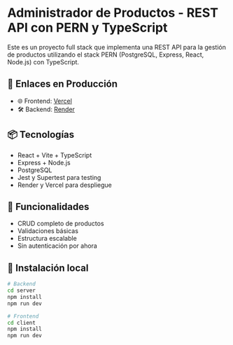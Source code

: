 # Administrador de Productos - REST API con PERN y TypeScript

Este es un proyecto full stack que implementa una REST API para la gestión de productos utilizando el stack PERN (PostgreSQL, Express, React, Node.js) con TypeScript.

## 🚀 Enlaces en Producción

- 🌐 Frontend: [Vercel](https://rest-apis-typescript-frontend-sable.vercel.app)
- 🛠️ Backend: [Render](https://rest-apis-typescript-backend-ypgz.onrender.com/api/products)

## 📦 Tecnologías

- React + Vite + TypeScript
- Express + Node.js
- PostgreSQL
- Jest y Supertest para testing
- Render y Vercel para despliegue

## 🧪 Funcionalidades

- CRUD completo de productos
- Validaciones básicas
- Estructura escalable
- Sin autenticación por ahora

## 🧰 Instalación local

```bash
# Backend
cd server
npm install
npm run dev

# Frontend
cd client
npm install
npm run dev
```
